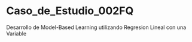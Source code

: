 # Caso_de_Estudio_002FQ
Desarrollo de Model-Based Learning utilizando Regresion Lineal con una Variable
